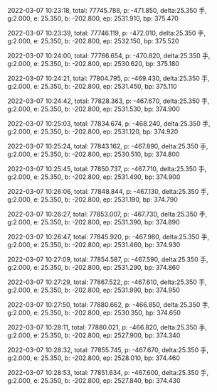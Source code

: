 2022-03-07 10:23:18, total: 77745.788, p: -471.850, delta:25.350 手, g:2.000, e: 25.350, b: -202.800, ep: 2531.910, bp: 375.470

2022-03-07 10:23:39, total: 77746.119, p: -472.010, delta:25.350 手, g:2.000, e: 25.350, b: -202.800, ep: 2532.150, bp: 375.520

2022-03-07 10:24:00, total: 77766.654, p: -470.820, delta:25.350 手, g:2.000, e: 25.350, b: -202.800, ep: 2530.620, bp: 375.180

2022-03-07 10:24:21, total: 77804.795, p: -469.430, delta:25.350 手, g:2.000, e: 25.350, b: -202.800, ep: 2531.450, bp: 375.110

2022-03-07 10:24:42, total: 77828.363, p: -467.670, delta:25.350 手, g:2.000, e: 25.350, b: -202.800, ep: 2531.530, bp: 374.900

2022-03-07 10:25:03, total: 77834.674, p: -468.240, delta:25.350 手, g:2.000, e: 25.350, b: -202.800, ep: 2531.120, bp: 374.920

2022-03-07 10:25:24, total: 77843.162, p: -467.890, delta:25.350 手, g:2.000, e: 25.350, b: -202.800, ep: 2530.510, bp: 374.800

2022-03-07 10:25:45, total: 77850.737, p: -467.710, delta:25.350 手, g:2.000, e: 25.350, b: -202.800, ep: 2531.490, bp: 374.900

2022-03-07 10:26:06, total: 77848.844, p: -467.130, delta:25.350 手, g:2.000, e: 25.350, b: -202.800, ep: 2531.190, bp: 374.790

2022-03-07 10:26:27, total: 77853.007, p: -467.730, delta:25.350 手, g:2.000, e: 25.350, b: -202.800, ep: 2531.390, bp: 374.890

2022-03-07 10:26:47, total: 77845.920, p: -467.980, delta:25.350 手, g:2.000, e: 25.350, b: -202.800, ep: 2531.460, bp: 374.930

2022-03-07 10:27:09, total: 77854.587, p: -467.590, delta:25.350 手, g:2.000, e: 25.350, b: -202.800, ep: 2531.290, bp: 374.860

2022-03-07 10:27:29, total: 77867.522, p: -467.610, delta:25.350 手, g:2.000, e: 25.350, b: -202.800, ep: 2531.990, bp: 374.950

2022-03-07 10:27:50, total: 77880.662, p: -466.850, delta:25.350 手, g:2.000, e: 25.350, b: -202.800, ep: 2530.350, bp: 374.650

2022-03-07 10:28:11, total: 77880.021, p: -466.820, delta:25.350 手, g:2.000, e: 25.350, b: -202.800, ep: 2527.900, bp: 374.340

2022-03-07 10:28:32, total: 77855.745, p: -467.670, delta:25.350 手, g:2.000, e: 25.350, b: -202.800, ep: 2528.010, bp: 374.460

2022-03-07 10:28:53, total: 77851.634, p: -467.600, delta:25.350 手, g:2.000, e: 25.350, b: -202.800, ep: 2527.840, bp: 374.430